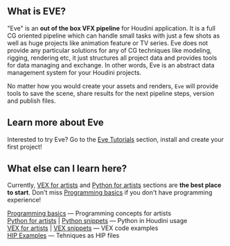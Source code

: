 ## What is EVE?
"Eve" is an **out of the box VFX pipeline** for Houdini application. It is a full CG oriented pipeline which can handle small tasks with just a few shots as well as huge projects like animation feature or TV series. Eve does not provide any particular solutions for any of CG techniques like modeling, rigging, rendering etc, it just structures all project data and provides tools for data managing and exchange. In other words, Eve is an abstract data management system for your Houdini projects.

No matter how you would create your assets and renders, `Eve` will provide tools to save the scene, share results for the next pipeline steps, version and publish files.

## Learn more about Eve
Interested to try Eve? Go to the [Eve Tutorials](pipeline-tutorials) section, install and create your first project!

## What else can I learn here?
Currently, [VEX for artists](vex-for-artists) and [Python for artists](python-for-artists) sections are **the best place to start**. Don't miss [Programming basics](programming-basics) if you don't have programming experience!

[Programming basics](programming-basics) — Programming concepts for artists  
[Python for artists](python-for-artists) | [Python snippets](python-snippets) — Python in Houdini usage  
[VEX for artists](vex-for-artists) | [VEX snippets](vex-snippets) — VEX code examples  
[HIP Examples](examples) — Tehniques as HIP files   
